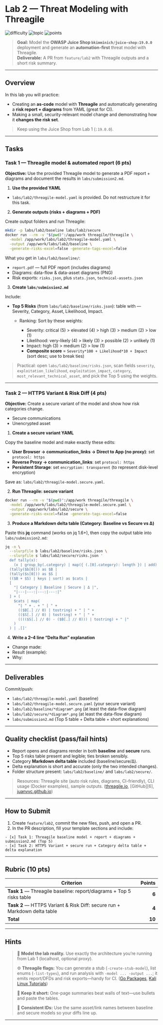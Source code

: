 # Lab 2 — Threat Modeling with Threagile

![difficulty](https://img.shields.io/badge/difficulty-beginner–intermediate-yellow)
![topic](https://img.shields.io/badge/topic-Threat%20Modeling%20(Threagile)-blue)
![points](https://img.shields.io/badge/points-10-orange)

> **Goal:** Model the **OWASP Juice Shop `bkimminich/juice-shop:19.0.0`** deployment and generate an **automation-first** threat model with Threagile.  
> **Deliverable:** A PR from `feature/lab2` with Threagile outputs and a short risk summary.

---

## Overview

In this lab you will practice:

* Creating an **as-code** model with **Threagile** and automatically generating a **risk report + diagrams** from YAML (great for CI).
* Making a small, security-relevant model change and demonstrating how it **changes the risk set**.

> Keep using the Juice Shop from Lab 1 (`:19.0.0`).

---

## Tasks

### Task 1 — Threagile model & automated report (6 pts)

**Objective:** Use the provided Threagile model to generate a PDF report + diagrams and document the results in `labs/submission2.md`.

1) **Use the provided YAML**

- `labs/lab2/threagile-model.yaml` is provided. Do not restructure it for this task.

2) **Generate outputs (risks + diagrams + PDF)**

Create output folders and run Threagile:

```bash
mkdir -p labs/lab2/baseline labs/lab2/secure
docker run --rm -v "$(pwd)":/app/work threagile/threagile \
  -model /app/work/labs/lab2/threagile-model.yaml \
  -output /app/work/labs/lab2/baseline \
  -generate-risks-excel=false -generate-tags-excel=false
```

What you get in `labs/lab2/baseline/`:

* `report.pdf` — full PDF report (includes diagrams)
* Diagrams: data-flow & data-asset diagrams (PNG)
* Risk exports: `risks.json`, plus `stats.json`, `technical-assets.json`

3. **Create `labs/submission2.md`**

Include:

* **Top 5 Risks** (from `labs/lab2/baseline/risks.json`): table with — Severity, Category, Asset, Likelihood, Impact.

  * Ranking: Sort by these weights:

    * Severity: critical (5) > elevated (4) > high (3) > medium (2) > low (1)
    * Likelihood: very-likely (4) > likely (3) > possible (2) > unlikely (1)
    * Impact: high (3) > medium (2) > low (1)
    * **Composite score** = `Severity*100 + Likelihood*10 + Impact` (sort desc; use to break ties)

> Practical: open `labs/lab2/baseline/risks.json`, scan fields `severity`, `exploitation_likelihood`, `exploitation_impact`, `category`, `most_relevant_technical_asset`, and pick the Top 5 using the weights.

---

### Task 2 — HTTPS Variant & Risk Diff (4 pts)

**Objective:** Create a secure variant of the model and show how risk categories change.

* Secure communications
* Unencrypted asset

1. **Create a secure variant YAML**

Copy the baseline model and make exactly these edits:

* **User Browser → communication_links → Direct to App (no proxy)**: set `protocol: https`
* **Reverse Proxy → communication_links**: set `protocol: https`
* **Persistent Storage**: set `encryption: transparent` (to represent disk-level encryption)

Save as: `labs/lab2/threagile-model.secure.yaml`.

2. **Run Threagile: secure variant**

```bash
docker run --rm -v "$(pwd)":/app/work threagile/threagile \
  -model /app/work/labs/lab2/threagile-model.secure.yaml \
  -output /app/work/labs/lab2/secure \
  -generate-risks-excel=false -generate-tags-excel=false
```

3. **Produce a Markdown delta table (Category: Baseline vs Secure vs Δ)**

Paste this **jq** command (works on jq 1.6+), then copy the output table into `labs/submission2.md`:

```bash
jq -n \
  --slurpfile b labs/lab2/baseline/risks.json \
  --slurpfile s labs/lab2/secure/risks.json '
  def tally(x):
    (x | group_by(.category) | map({ (.[0].category): length }) | add) // {};
  (tally($b[0])) as $B |
  (tally($s[0])) as $S |
  (($B + $S) | keys | sort) as $cats |
  [
    "| Category | Baseline | Secure | Δ |",
    "|---|---:|---:|---:|"
  ] + (
    $cats | map(
      "| " + . + " | " +
      (($B[.] // 0) | tostring) + " | " +
      (($S[.] // 0) | tostring) + " | " +
      (((($S[.] // 0) - ($B[.] // 0))) | tostring) + " |"
    )
  ) | .[]'
```

4. **Write a 2–4 line “Delta Run” explanation**

* Change made:
* Result (example):
* Why:

---

## Deliverables

Commit/push:

* `labs/lab2/threagile-model.yaml` (baseline)
* `labs/lab2/threagile-model.secure.yaml` (your secure variant)
* `labs/lab2/baseline/*diagram*.png` (at least the data-flow diagram)
* `labs/lab2/secure/*diagram*.png` (at least the data-flow diagram)
* `labs/submission2.md` (Top 5 table + Delta table + short explanations)

---

## Quality checklist (pass/fail hints)

* Report opens and diagrams render in both **baseline** and **secure** runs.
* Top 5 risks table present and legible; ties broken sensibly.
* Category **Markdown delta table** included (baseline/secure/Δ).
* Delta explanation is short and accurate (only the two intended changes).
* Folder structure present: `labs/lab2/baseline/` and `labs/lab2/secure/`.

> Resources: Threagile site (auto risk rules, diagrams, CI-friendly), CLI usage (Docker examples), sample outputs. ([threagile.io][3], [GitHub][6], [juanvvc.github.io][4])

---

## How to Submit

1. Create `feature/lab2`, commit the new files, push, and open a PR.
2. In the PR description, fill your template sections and include:

```text
- [x] Task 1: Threagile baseline model + report + diagrams + submission2.md (Top 5)
- [x] Task 2: HTTPS Variant + secure run + Category delta table + delta explanation
```

---

## Rubric (10 pts)

| Criterion                                                                 | Points |
| ------------------------------------------------------------------------- | -----: |
| **Task 1** — Threagile baseline: report/diagrams + Top 5 risks table      |  **6** |
| **Task 2** — HTTPS Variant & Risk Diff: secure run + Markdown delta table |  **4** |
| **Total**                                                                 | **10** |

---

## Hints

> 🧭 **Model the lab reality.** Use exactly the architecture you’re running from Lab 1 (localhost, optional proxy).
>
> ⚙️ **Threagile flags:** You can generate a stub (`-create-stub-model`), list enums (`-list-types`), and run analysis with `-model ... -output ...`; it emits report/DFDs and risk exports—handy for CI. ([Go Packages][1], [Kali Linux Tutorials][2])
>
> 📑 **Keep it short:** One-page summaries beat walls of text—use bullets and paste the tables.
>
> 🔁 **Consistent IDs:** Use the same asset/link names between baseline and secure models so your diffs line up.

---

[1]: https://pkg.go.dev/github.com/threagile/threagile?utm_source=chatgpt.com "threagile command - github.com/threagile/threagile - Go Packages"
[2]: https://kalilinuxtutorials.com/threagile/?utm_source=chatgpt.com "Threagile : Agile Threat Modeling Toolkit 2020!Kalilinuxtutorials"
[3]: https://threagile.io/?utm_source=chatgpt.com "Threagile — Agile Threat Modeling Toolkit"
[4]: https://juanvvc.github.io/securecoding/images/threatmod/threagile/report.pdf?utm_source=chatgpt.com "Threat Model Report: Some Example Application"
